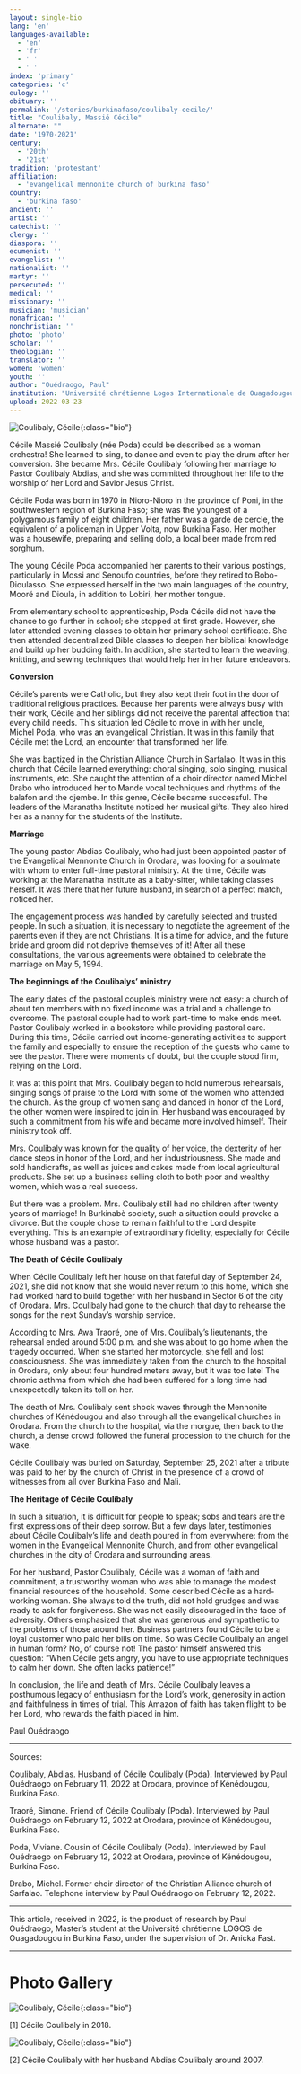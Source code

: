```yaml
---
layout: single-bio
lang: 'en'
languages-available:
  - 'en'
  - 'fr'
  - ' '
  - ' '
index: 'primary'
categories: 'c'
eulogy: ''
obituary: ''
permalink: '/stories/burkinafaso/coulibaly-cecile/'
title: "Coulibaly, Massié Cécile"
alternate: ""
date: '1970-2021'
century:
  - '20th'
  - '21st'
tradition: 'protestant'
affiliation:
  - 'evangelical mennonite church of burkina faso'
country:
  - 'burkina faso'
ancient: ''
artist: ''
catechist: ''
clergy: ''
diaspora: ''
ecumenist: ''
evangelist: ''
nationalist: ''
martyr: ''
persecuted: ''
medical: ''
missionary: ''
musician: 'musician'
nonafrican: ''
nonchristian: ''
photo: 'photo'
scholar: ''
theologian: ''
translator: ''
women: 'women'
youth: ''
author: "Ouédraogo, Paul"
institution: "Université chrétienne Logos Internationale de Ouagadougou"
upload: 2022-03-23
---
```


![Coulibaly, Cécile](/images/bio-pics/burkinafaso/coulibaly-cecile/cecile-head.jpg){:class="bio"}

Cécile Massié Coulibaly (née Poda) could be described as a woman orchestra! She learned to sing, to dance and even to play the drum after her conversion. She became Mrs. Cécile Coulibaly following her marriage to Pastor Coulibaly Abdias, and she was committed throughout her life to the worship of her Lord and Savior Jesus Christ.

Cécile Poda was born in 1970 in Nioro-Nioro in the province of Poni, in the southwestern region of Burkina Faso; she was the youngest of a polygamous family of eight children. Her father was a garde de cercle, the equivalent of a policeman in Upper Volta, now Burkina Faso. Her mother was a housewife, preparing and selling dolo, a local beer made from red sorghum.

The young Cécile Poda accompanied her parents to their various postings, particularly in Mossi and Senoufo countries, before they retired to Bobo-Dioulasso. She expressed herself in the two main languages of the country, Mooré and Dioula, in addition to Lobiri, her mother tongue.

From elementary school to apprenticeship, Poda Cécile did not have the chance to go further in school; she stopped at first grade. However, she later attended evening classes to obtain her primary school certificate. She then attended decentralized Bible classes to deepen her biblical knowledge and build up her budding faith. In addition, she started to learn the weaving, knitting, and sewing techniques that would help her in her future endeavors.

**Conversion**

Cécile’s parents were Catholic, but they also kept their foot in the door of traditional religious practices. Because her parents were always busy with their work, Cécile and her siblings did not receive the parental affection that every child needs. This situation led Cécile to move in with her uncle, Michel Poda, who was an evangelical Christian. It was in this family that Cécile met the Lord, an encounter that transformed her life.

She was baptized in the Christian Alliance Church in Sarfalao. It was in this church that Cécile learned everything: choral singing, solo singing, musical instruments, etc. She caught the attention of a choir director named Michel Drabo who introduced her to Mande vocal techniques and rhythms of the balafon and the djembe. In this genre, Cécile became successful. The leaders of the Maranatha Institute noticed her musical gifts. They also hired her as a nanny for the students of the Institute.

**Marriage**

The young pastor Abdias Coulibaly, who had just been appointed pastor of the Evangelical Mennonite Church in Orodara, was looking for a soulmate with whom to enter full-time pastoral ministry. At the time, Cécile was working at the Maranatha Institute as a baby-sitter, while taking classes herself. It was there that her future husband, in search of a perfect match, noticed her.

The engagement process was handled by carefully selected and trusted people. In such a situation, it is necessary to negotiate the agreement of the parents even if they are not Christians. It is a time for advice, and the future bride and groom did not deprive themselves of it! After all these consultations, the various agreements were obtained to celebrate the marriage on May 5, 1994.

**The beginnings of the Coulibalys’ ministry**

The early dates of the pastoral couple’s ministry were not easy: a church of about ten members with no fixed income was a trial and a challenge to overcome. The pastoral couple had to work part-time to make ends meet. Pastor Coulibaly worked in a bookstore while providing pastoral care. During this time, Cécile carried out income-generating activities to support the family and especially to ensure the reception of the guests who came to see the pastor. There were moments of doubt, but the couple stood firm, relying on the Lord.

It was at this point that Mrs. Coulibaly began to hold numerous rehearsals, singing songs of praise to the Lord with some of the women who attended the church. As the group of women sang and danced in honor of the Lord, the other women were inspired to join in. Her husband was encouraged by such a commitment from his wife and became more involved himself. Their ministry took off.

Mrs. Coulibaly was known for the quality of her voice, the dexterity of her dance steps in honor of the Lord, and her industriousness. She made and sold handicrafts, as well as juices and cakes made from local agricultural products. She set up a business selling cloth to both poor and wealthy women, which was a real success.

But there was a problem. Mrs. Coulibaly still had no children after twenty years of marriage! In Burkinabè society, such a situation could provoke a divorce. But the couple chose to remain faithful to the Lord despite everything. This is an example of extraordinary fidelity, especially for Cécile whose husband was a pastor.

**The Death of Cécile Coulibaly**

When Cécile Coulibaly left her house on that fateful day of September 24, 2021, she did not know that she would never return to this home, which she had worked hard to build together with her husband in Sector 6 of the city of Orodara. Mrs. Coulibaly had gone to the church that day to rehearse the songs for the next Sunday’s worship service.

According to Mrs. Awa Traoré, one of Mrs. Coulibaly’s lieutenants, the rehearsal ended around 5:00 p.m. and she was about to go home when the tragedy occurred. When she started her motorcycle, she fell and lost consciousness. She was immediately taken from the church to the hospital in Orodara, only about four hundred meters away, but it was too late! The chronic asthma from which she had been suffered for a long time had unexpectedly taken its toll on her.

The death of Mrs. Coulibaly sent shock waves through the Mennonite churches of Kénédougou and also through all the evangelical churches in Orodara. From the church to the hospital, via the morgue, then back to the church, a dense crowd followed the funeral procession to the church for the wake.

Cécile Coulibaly was buried on Saturday, September 25, 2021 after a tribute was paid to her by the church of Christ in the presence of a crowd of witnesses from all over Burkina Faso and Mali.

**The Heritage of Cécile Coulibaly**

In such a situation, it is difficult for people to speak; sobs and tears are the first expressions of their deep sorrow. But a few days later, testimonies about Cécile Coulibaly’s life and death poured in from everywhere: from the women in the Evangelical Mennonite Church, and from other evangelical churches in the city of Orodara and surrounding areas.

For her husband, Pastor Coulibaly, Cécile was a woman of faith and commitment, a trustworthy woman who was able to manage the modest financial resources of the household. Some described Cécile as a hard-working woman. She always told the truth, did not hold grudges and was ready to ask for forgiveness. She was not easily discouraged in the face of adversity. Others emphasized that she was generous and sympathetic to the problems of those around her. Business partners found Cécile to be a loyal customer who paid her bills on time.
So was Cécile Coulibaly an angel in human form? No, of course not! The pastor himself answered this question: “When Cécile gets angry, you have to use appropriate techniques to calm her down. She often lacks patience!”

In conclusion, the life and death of Mrs. Cécile Coulibaly leaves a posthumous legacy of enthusiasm for the Lord’s work, generosity in action and faithfulness in times of trial. This Amazon of faith has taken flight to be her Lord, who rewards the faith placed in him.

Paul Ouédraogo

---

Sources:

Coulibaly, Abdias. Husband of Cécile Coulibaly (Poda). Interviewed by Paul Ouédraogo on February 11, 2022 at Orodara, province of Kénédougou, Burkina Faso.

Traoré, Simone. Friend of Cécile Coulibaly (Poda). Interviewed by Paul Ouédraogo on February 12, 2022 at Orodara, province of Kénédougou, Burkina Faso.

Poda, Viviane. Cousin of Cécile Coulibaly (Poda). Interviewed by Paul Ouédraogo on February 12, 2022 at Orodara, province of Kénédougou, Burkina Faso.

Drabo, Michel. Former choir director of the Christian Alliance church of Sarfalao. Telephone interview by Paul Ouédraogo on February 12, 2022.

---

This article, received in 2022, is the product of research by Paul Ouédraogo, Master’s student at the Université chrétienne LOGOS de Ouagadougou in Burkina Faso, under the supervision of Dr. Anicka Fast.

---

# Photo Gallery

![Coulibaly, Cécile](/images/bio-pics/burkinafaso/coulibaly-cecile/cecile.jpg){:class="bio"}

[1] Cécile Coulibaly in 2018.

![Coulibaly, Cécile](/images/bio-pics/burkinafaso/coulibaly-cecile/cecile-et-mari.jpg){:class="bio"}

[2] Cécile Coulibaly with her husband Abdias Coulibaly around 2007.
